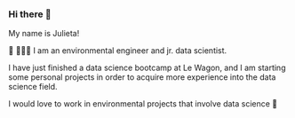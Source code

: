 ### Hi there 👋

My name is Julieta!

🌱 👩🏼‍💻  I am an environmental engineer and jr. data scientist. 

I have just finished a data science bootcamp at Le Wagon, and I am starting some personal projects in order to acquire more experience into the data science field. 

I would love to work in environmental projects that involve data science 👯

